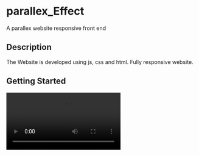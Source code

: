 # parallex_Effect

A parallex website responsive front end

## Description

The Website is developed using js, css and html. Fully responsive website.

## Getting Started
![resto](https://github.com/frazbhattiiii/images/blob/main/Document%20-%20Google%20Chrome%202022-03-01%2018-50-11.mp4)

